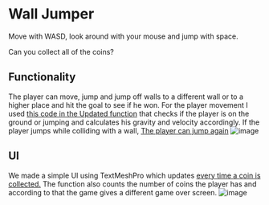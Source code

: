 # Wall Jumper

Move with WASD, look around with your mouse and jump with space.

Can you collect all of the coins?

## Functionality
The player can move, jump and jump off walls to a different wall or to a higher place and hit the goal to see if he won.
For the player movement I used [this code in the Updated function](https://github.com/EladMotzny/homework10/blob/254de1bdb6206539a7b12c07bf63479d51a14029/homework10/Assets/Scripts/PlayerMovement.cs#L38-L61) that checks if the player is on the ground or jumping and calculates his gravity and velocity accordingly. If the player jumps while colliding with a wall, [The player can jump again](https://github.com/EladMotzny/homework10/blob/254de1bdb6206539a7b12c07bf63479d51a14029/homework10/Assets/Scripts/PlayerMovement.cs#L65-L76)
![image](https://user-images.githubusercontent.com/33173449/84268803-ef500480-ab30-11ea-8971-ce47a04fe75b.png)

## UI
We made a simple UI using TextMeshPro which updates [every time a coin is collected.](https://github.com/EladMotzny/homework10/blob/254de1bdb6206539a7b12c07bf63479d51a14029/homework10/Assets/Scripts/PlayerMovement.cs#L79-L97) The function also counts the number of coins the player has and according to that the game gives a different game over screen.
![image](https://user-images.githubusercontent.com/33173449/84268714-c62f7400-ab30-11ea-9fc9-a7c9a2a2d893.png)
